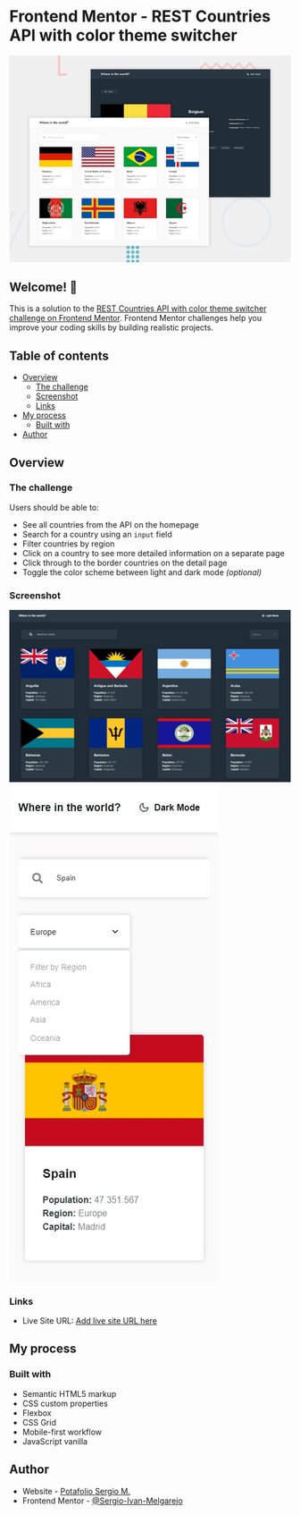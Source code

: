 # Frontend Mentor - REST Countries API with color theme switcher

![Design preview for the REST Countries API with color theme switcher coding challenge](./design/desktop-preview.jpg)

## Welcome! 👋

This is a solution to the [REST Countries API with color theme switcher challenge on Frontend Mentor](https://www.frontendmentor.io/challenges/rest-countries-api-with-color-theme-switcher-5cacc469fec04111f7b848ca). Frontend Mentor challenges help you improve your coding skills by building realistic projects. 

## Table of contents

- [Overview](#overview)
  - [The challenge](#the-challenge)
  - [Screenshot](#screenshot)
  - [Links](#links)
- [My process](#my-process)
  - [Built with](#built-with)
- [Author](#author)

## Overview

### The challenge

Users should be able to:

- See all countries from the API on the homepage
- Search for a country using an `input` field
- Filter countries by region
- Click on a country to see more detailed information on a separate page
- Click through to the border countries on the detail page
- Toggle the color scheme between light and dark mode *(optional)*

### Screenshot

![](./screenshot1.jpg)
![](./screenshot2.jpg)

### Links

- Live Site URL: [Add live site URL here](https://sergio-ivan-melgarejo.github.io/Front-Mentor-23/)

## My process

### Built with

- Semantic HTML5 markup
- CSS custom properties
- Flexbox
- CSS Grid
- Mobile-first workflow
- JavaScript vanilla

## Author

- Website - [Potafolio Sergio M.](https://sergio-ivan-melgarejo.github.io/Portafolio/)
- Frontend Mentor - [@Sergio-Ivan-Melgarejo](https://www.frontendmentor.io/profile/Sergio-Ivan-Melgarejo)